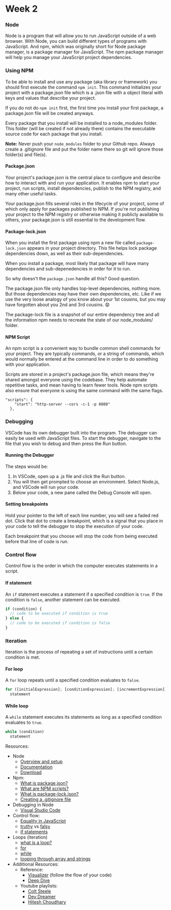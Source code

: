 # Week 2

### Node

Node is a program that will allow you to run JavaScript outside of a web browser. With Node, you can build different types of programs with JavaScript. And npm, which was originally short for Node package manager, is a package manager for JavaScript. The npm package manager will help you manage your JavaScript project dependencies.

### Using NPM 

To be able to install and use any package (aka library or framework) you should first execute the command ```npm init```. This command initializes your project with a package.json file which is a .json file with a object literal with keys and values that describe your project.

If you do not do ```npm init``` first, the first time you install your first package, a package.json file will be created anyways. 

Every package that you install will be installed to a node_modules folder. This folder (will be created if not already there) contains the executable source code for each package that you install.

<strong>Note:</strong> Never push your `node_modules` folder to your Github repo. Always create a .gitignore file and put the folder name there so git will ignore those folder(s) and file(s). 

#### Package.json
Your project's package.json is the central place to configure and describe how to interact with and run your application. It enables npm to start your project, run scripts, install dependencies, publish to the NPM registry, and many other useful tasks. 

Your package.json fills several roles in the lifecycle of your project, some of which only apply for packages published to NPM. If you're not publishing your project to the NPM registry or otherwise making it publicly available to others, your package.json is still essential to the development flow.

#### Package-lock.json

When you install the first package using npm a new file called ```package-lock.json``` appears in your project directory. This file helps lock package dependencies down, as well as their sub-dependencies. 

When you install a package, most likely that package will have many dependencies and sub-depenedencies in order for it to run. 

So why doesn't the ```package.json``` handle all this? Good question.

The package.json file only handles top-level dependencies, nothing more. But those dependencies may have their own dependencies, etc. Like if we use the very loose analogy of you know about your 1st cousins, but you may have forgotten about you 2nd and 3rd cousins. 😧

The package-lock file is a snapshot of our entire dependency tree and all the information npm needs to recreate the state of our node_modules/ folder. 

#### NPM Script

An npm script is a convenient way to bundle common shell commands for your project. They are typically commands, or a string of commands, which would normally be entered at the command line in order to do something with your application.

Scripts are stored in a project's package.json file, which means they're shared amongst everyone using the codebase. They help automate repetitive tasks, and mean having to learn fewer tools. Node npm scripts also ensure that everyone is using the same command with the same flags.

```JS
"scripts": {
    "start": "http-server --cors -c-1 -p 8080"
  },
```

### Debugging

VSCode has its own debugger built into the program. The debugger can easily be used with JavaScript files. To start the debugger, navigate to the file that you wish to debug and then press the Run button.

#### Running the Debugger

The steps would be:

 1. In VSCode, open up a .js file and click the Run button.
 2. You will then get prompted to choose an environment. Select Node.js, and VSCode will run your code.
 3. Below your code, a new pane called the Debug Console will open. 
 
 #### Setting breakpoints

 Hold your pointer to the left of each line number, you will see a faded red dot. Click that dot to create a breakpoint, which is a signal that you place in your code to tell the debugger to stop the execution of your code. 

 Each breakpoint that you choose will stop the code from being executed before that line of code is run. 


### Control flow

Control flow is the order in which the computer executes statements in a script.

#### If statement

An `if` statement executes a statement if a specified condition is `true`. If the condition is `false`, another statement can be executed.

```js
if (condition) {
  // code to be executed if condition is true
} else {
  // code to be executed if condition is false
}
```

### Iteration

Iteration is the process of repeating a set of instructions until a certain condition is met.

#### For loop

A `for` loop repeats until a specified condition evaluates to `false`. 

```js
for ([initialExpression]; [conditionExpression]; [incrementExpression])
  statement
```

#### While loop

A `while` statement executes its statements as long as a specified condition evaluates to `true`. 

```js
while (condition)
  statement
```

Resources:
- Node
  - [Overview and setup](https://www.youtube.com/watch?v=zb3Qk8SG5Ms)
  - [Documentation](https://nodejs.org/docs/latest-v19.x/api/)
  - [Download](https://nodejs.org/en/download)
- Npm:
   - [What is package.json?](https://heynode.com/tutorial/what-packagejson/)
   - [What are NPM scripts?](https://heynode.com/tutorial/what-are-npm-scripts/)
   - [What is package-lock.json?](https://heynode.com/tutorial/what-package-lockjson/)
   - [Creating a .gitignore file](https://www.freecodecamp.org/news/gitignore-what-is-it-and-how-to-add-to-repo/)
- Debugging in Node
   - [Visual Studio Code](https://code.visualstudio.com/docs/editor/debugging)
- Control flow:
   - <a href= "https://dorey.github.io/JavaScript-Equality-Table/unified/">Equality in JavaScript</a>
   - <a href="https://developer.mozilla.org/en-US/docs/Glossary/Truthy">truthy</a> vs <a href="https://developer.mozilla.org/en-US/docs/Glossary/Falsy">falsy</a>
   - <a href="https://javascript.info/ifelse">if statements</a>
- Loops (iteration)
    - <a href="https://www.youtube.com/watch?v=wxds6MAtUQ0">what is a loop?</a>
    - <a href="https://developer.mozilla.org/en-US/docs/Web/JavaScript/Guide/Loops_and_iteration#for_statement">for</a> 
    - <a href="https://javascript.info/while-for#the-while-loop">while</a>
    - <a href="https://www.youtube.com/watch?v=5LiGWfk4WTo">looping through array and strings</a>
 - Additional Resources: 
    - Reference:
      -  <a href="https://pythontutor.com/javascript.html#mode=edit">Visualizer</a> (follow the flow of your code)
      - <a href="https://www.youtube.com/watch?v=7gj34mStSNQ">Deep Dive</a>
    - Youtube playlists:
      - <a href="https://www.youtube.com/watch?v=x2RNw4M6cME">Colt Steele</a>
      - <a href="https://www.youtube.com/playlist?list=PL7TLF4T4Tq2TtNmadzRfxYIB9683uhpbD">Dev Dreamer</a> 
      - <a href="https://www.youtube.com/watch?v=2md4HQNRqJA&list=PLRAV69dS1uWSxUIk5o3vQY2-_VKsOpXLD">Hitesh Choudhary</a>
